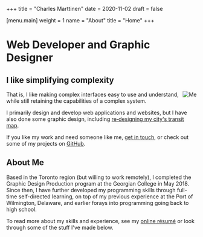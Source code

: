 +++
title = "Charles Marttinen"
date = 2020-11-02
draft = false

[menu.main]
weight = 1
name = "About"
title = "Home"
+++

# Web Developer and Graphic Designer

## I like simplifying complexity

<img class="picture" src="/me_cropped.jpg" alt="Me" style="float: right" /> That is, I like making complex interfaces easy to use and understand, while still retaining the capabilities of a complex system.

I primarily design and develop web applications and websites, but I have also done some graphic design, including [re‑designing my city's transit map](/posts/barrie-transit-map.html).

If you like my work and need someone like me, [get in touch](/contact.html), or check out some of my projects on [GitHub](https://github.com/cmmartti).

## About Me

Based in the Toronto region (but willing to work remotely), I completed the Graphic Design Production program at the Georgian College in May 2018. Since then, I have further developed my programming skills through full-time self-directed learning, on top of my previous experience at the Port of Wilmington, Delaware, and earlier forays into programming going back to high school.

To read more about my skills and experience, see my [online résumé](/resume.html) or look through some of the stuff I've made below.
